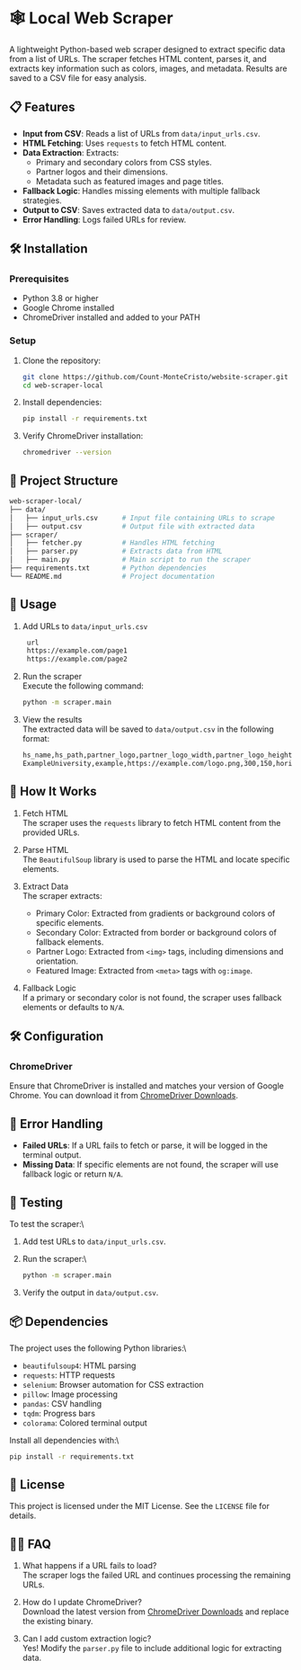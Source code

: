 # 🕸️ Local Web Scraper

A lightweight Python-based web scraper designed to extract specific data from a list of URLs. The scraper fetches HTML content, parses it, and extracts key information such as colors, images, and metadata. Results are saved to a CSV file for easy analysis.

## 📋 Features

- **Input from CSV**: Reads a list of URLs from `data/input_urls.csv`.
- **HTML Fetching**: Uses `requests` to fetch HTML content.
- **Data Extraction**: Extracts:
  - Primary and secondary colors from CSS styles.
  - Partner logos and their dimensions.
  - Metadata such as featured images and page titles.
- **Fallback Logic**: Handles missing elements with multiple fallback strategies.
- **Output to CSV**: Saves extracted data to `data/output.csv`.
- **Error Handling**: Logs failed URLs for review.

## 🛠️ Installation

### Prerequisites

- Python 3.8 or higher
- Google Chrome installed
- ChromeDriver installed and added to your PATH

### Setup

1. Clone the repository:
   ```bash
   git clone https://github.com/Count-MonteCristo/website-scraper.git
   cd web-scraper-local
   ```
2. Install dependencies:
    ```bash
    pip install -r requirements.txt
    ```

3. Verify ChromeDriver installation:
    ```bash
    chromedriver --version
    ```

## 📂 Project Structure

```bash
web-scraper-local/
├── data/
│   ├── input_urls.csv      # Input file containing URLs to scrape
│   ├── output.csv          # Output file with extracted data
├── scraper/
│   ├── fetcher.py          # Handles HTML fetching
│   ├── parser.py           # Extracts data from HTML
│   ├── main.py             # Main script to run the scraper
├── requirements.txt        # Python dependencies
└── README.md               # Project documentation
```

## 🚀 Usage

1. Add URLs to `data/input_urls.csv`
   ```bash
    url
    https://example.com/page1
    https://example.com/page2
   ```
2. Run the scraper\
    Execute the following command:
    ```bash
    python -m scraper.main
    ```

3. View the results\
The extracted data will be saved to `data/output.csv` in the following format:
    ```bash
    hs_name,hs_path,partner_logo,partner_logo_width,partner_logo_height,partner_logo_orientation,partner_logo_url,primary_color,secondary_color,featured_image,url
    ExampleUniversity,example,https://example.com/logo.png,300,150,horizontal,https://example.com,#ff5733,#33aaff,https://example.com/featured.png,https://example.com
    ```

## 🧩 How It Works

1. Fetch HTML\
    The scraper uses the `requests` library to fetch HTML content from the provided URLs.

2. Parse HTML\
    The `BeautifulSoup` library is used to parse the HTML and locate specific elements.

3. Extract Data\
    The scraper extracts:
    - Primary Color: Extracted from gradients or background colors of specific elements.
    - Secondary Color: Extracted from border or background colors of fallback elements.
    - Partner Logo: Extracted from `<img>` tags, including dimensions and orientation.
    - Featured Image: Extracted from `<meta>` tags with `og:image`.

4. Fallback Logic\
    If a primary or secondary color is not found, the scraper uses fallback elements or defaults to `N/A`.

## 🛠️ Configuration

### ChromeDriver
Ensure that ChromeDriver is installed and matches your version of Google Chrome. You can download it from [ChromeDriver Downloads](https://developer.chrome.com/docs/chromedriver).

## 🐞 Error Handling

- **Failed URLs**: If a URL fails to fetch or parse, it will be logged in the terminal output.
- **Missing Data**: If specific elements are not found, the scraper will use fallback logic or return `N/A`.

## 🧪 Testing

To test the scraper:\

1. Add test URLs to `data/input_urls.csv`.

2. Run the scraper:\
    ```bash
    python -m scraper.main
    ```

3. Verify the output in `data/output.csv`.

## 📦 Dependencies

The project uses the following Python libraries:\

- `beautifulsoup4`: HTML parsing
- `requests`: HTTP requests
- `selenium`: Browser automation for CSS extraction
- `pillow`: Image processing
- `pandas`: CSV handling
- `tqdm`: Progress bars
- `colorama`: Colored terminal output

Install all dependencies with:\
```bash
pip install -r requirements.txt
```

## 📄 License

This project is licensed under the MIT License. See the `LICENSE` file for details.

## 🙋‍♂️ FAQ

1. What happens if a URL fails to load?\
The scraper logs the failed URL and continues processing the remaining URLs.

2. How do I update ChromeDriver?\
Download the latest version from [ChromeDriver Downloads](https://developer.chrome.com/docs/chromedriver) and replace the existing binary.

3. Can I add custom extraction logic?\
Yes! Modify the `parser.py` file to include additional logic for extracting data.
